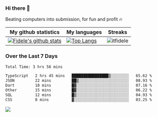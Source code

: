 ### Hi there 👋
<p>Beating computers into submission, for fun and profit 🔥</p>

|My github statistics|My languages|Streaks|
|-|-|-|
|[![Fidele's github stats](https://github-readme-stats.vercel.app/api?username=itfidele&count_private=true&show_icons=true&theme=dark&hide_title=true)](https://github.com/itfidele)|[![Top Langs](https://github-readme-stats.vercel.app/api/top-langs/?username=itfidele&show_icons=true&langs_count=8&theme=dark&layout=compact&hide_title=true)](https://github.com/itfidele)|![itfidele](https://github-readme-streak-stats.herokuapp.com/?user=itfidele&theme=dark)

### Over the Last 7 Days
<!--START_SECTION:waka-->

```txt
Total Time: 3 hrs 56 mins

TypeScript   2 hrs 45 mins   ████████████████▒░░░░░░░░   65.62 %
JSON         22 mins         ██▒░░░░░░░░░░░░░░░░░░░░░░   08.93 %
Dart         18 mins         █▓░░░░░░░░░░░░░░░░░░░░░░░   07.16 %
Other        15 mins         █▓░░░░░░░░░░░░░░░░░░░░░░░   06.22 %
SQL          12 mins         █▒░░░░░░░░░░░░░░░░░░░░░░░   04.93 %
CSS          8 mins          ▓░░░░░░░░░░░░░░░░░░░░░░░░   03.25 %
```

<!--END_SECTION:waka-->



![](https://komarev.com/ghpvc/?username=itfidele)
